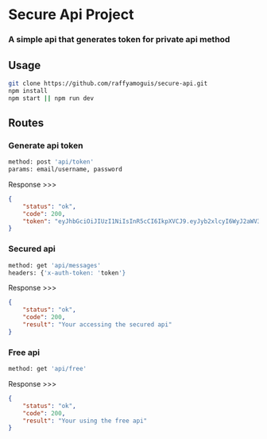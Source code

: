 # Secure Api Project

### A simple api that generates token for private api method

## Usage

```sh
git clone https://github.com/raffyamoguis/secure-api.git
npm install
npm start || npm run dev
```

## Routes
### Generate api token
```sh
method: post 'api/token'
params: email/username, password
```
Response >>>
```json
{
    "status": "ok",
    "code": 200,
    "token": "eyJhbGciOiJIUzI1NiIsInR5cCI6IkpXVCJ9.eyJyb2xlcyI6WyJ2aWV3ZXIiXSwiaWF0IjoxNjY5MDMwMzY0LCJleHAiOjE2NjkwMzEyNjR9.AXBD3J_QDEwN8M-4eBbe71J0PimBOXqWA1WPnev1BGY"
}
```

### Secured api
```sh
method: get 'api/messages'
headers: {'x-auth-token: 'token'}
```
Response >>>
```json
{
    "status": "ok",
    "code": 200,
    "result": "Your accessing the secured api"
}
```

### Free api
```sh
method: get 'api/free'
```
Response >>>
```json
{
    "status": "ok",
    "code": 200,
    "result": "Your using the free api"
}
```
